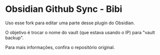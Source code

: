 # Obsidian Github Sync - Bibi

Uso esse fork para editar uma parte desse plugin do Obsidian. 

O objetivo é trocar o nome do vault (que estava usando o IP) para "vault backup".

Para mais informações, confira o repositório original.
